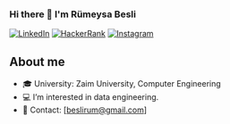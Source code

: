 ### Hi there 👋 I'm Rümeysa Besli

[![LinkedIn](https://img.shields.io/badge/LinkedIn-Profile-blue)](https://www.linkedin.com/in/beslirumeysa/)
[![HackerRank](https://img.shields.io/badge/HackerRank-Profile-green)](https://www.hackerrank.com/profile/beslirum)
[![Instagram](https://img.shields.io/badge/Instagram-Profile-purple)](https://www.instagram.com/beslirum/)
## About me
- 🎓 University: Zaim University, Computer Engineering
- 💻 I’m interested in data engineering.
- 📧 Contact: [beslirum@gmail.com]
 <!--
- 🌐 Personal Website: [beslirum.me]
-->


<!--
**beslirum/beslirum** is a ✨ _special_ ✨ repository because its `README.md` (this file) appears on your GitHub profile.

Here are some ideas to get you started:

- 🔭 I’m currently working on ...
- 🌱 I’m currently learning ...
- 👯 I’m looking to collaborate on ...
- 🤔 I’m looking for help with ...
- 💬 Ask me about ...
- 📫 How to reach me: ...
- 😄 Pronouns: ...
- ⚡ Fun fact: ...
-->
